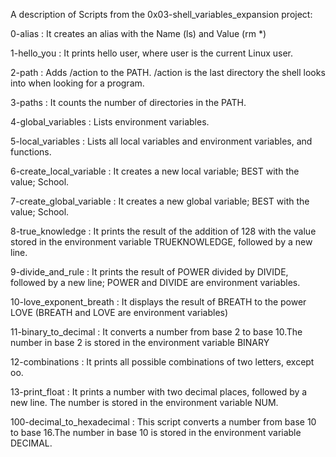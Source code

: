 A description of Scripts from the 0x03-shell_variables_expansion project:

0-alias : It creates an alias with the Name (ls) and Value (rm *)

1-hello_you : It prints hello user, where user is the current Linux user.

2-path : Adds /action to the PATH. /action is the last directory the shell looks into when looking for a program.

3-paths : It counts the number of directories in the PATH.

4-global_variables : Lists environment variables.

5-local_variables : Lists all local variables and environment variables, and functions.

6-create_local_variable : It creates a new local variable; BEST with the value; School.

7-create_global_variable : It creates a new global variable; BEST with the value; School. 

8-true_knowledge : It prints the result of the addition of 128 with the value stored in the environment variable TRUEKNOWLEDGE, followed by a new line.

9-divide_and_rule : It prints the result of POWER divided by DIVIDE, followed by a new line; POWER and DIVIDE are environment variables.

10-love_exponent_breath : It displays the result of BREATH to the power LOVE (BREATH and LOVE are environment variables)

11-binary_to_decimal : It converts a number from base 2 to base 10.The number in base 2 is stored in the environment variable BINARY

12-combinations : It prints all possible combinations of two letters, except oo.

13-print_float : It prints a number with two decimal places, followed by a new line. The number is stored in the environment variable NUM.

100-decimal_to_hexadecimal : This script converts a number from base 10 to base 16.The number in base 10 is stored in the environment variable DECIMAL.
